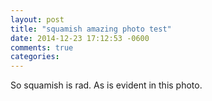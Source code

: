 ```yaml
---
layout: post
title: "squamish amazing photo test"
date: 2014-12-23 17:12:53 -0600
comments: true
categories: 
---
```


So squamish is rad. As is evident in this photo.
